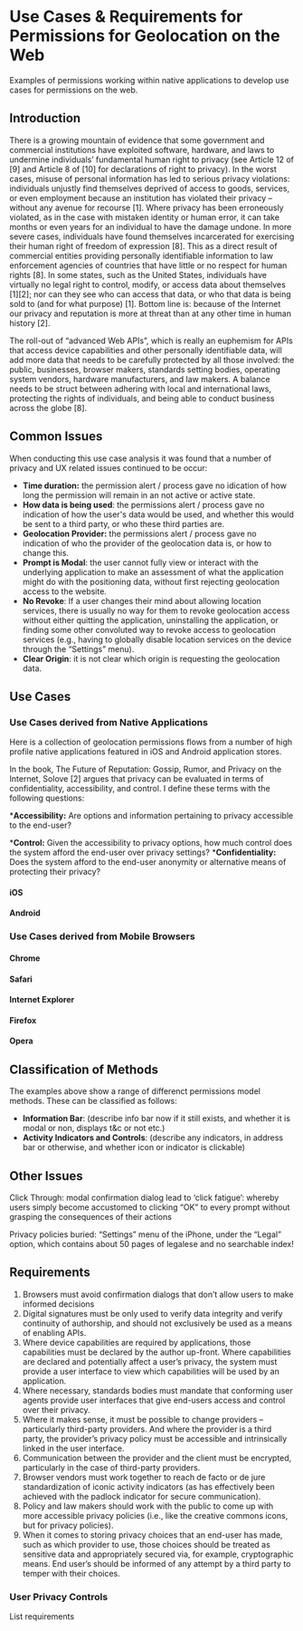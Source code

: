Use Cases & Requirements for Permissions for Geolocation on the Web
=====================================

Examples of permissions working within native applications to develop use cases for permissions on the web. 

## Introduction ##

There is a growing mountain of evidence that some government and commercial institutions have exploited software, hardware, and laws to undermine individuals’ fundamental human right to privacy (see Article 12 of [9] and Article 8 of [10] for declarations of right to privacy). In the worst cases, misuse of personal information has led to serious privacy violations: individuals unjustly find themselves deprived of access to goods, services, or even employment because an institution has violated their privacy – without any avenue for recourse [1]. Where privacy has been erroneously violated, as in the case with mistaken identity or human error, it can take months or even years for an individual to have the damage undone. In more severe cases, individuals have found themselves incarcerated for exercising their human right of freedom of expression [8]. This as a direct result of commercial entities providing personally identifiable information to law enforcement agencies of countries that have little or no respect for human rights [8]. In some states, such as the United States, individuals have virtually no legal right to control, modify, or access data about themselves [1][2]; nor can they see who can access that data, or who that data is being sold to (and for what purpose) [1]. Bottom line is: because of the Internet our privacy and reputation is more at threat than at any other time in human history [2].

The roll-out of “advanced Web APIs”, which is really an euphemism for APIs that access device capabilities and other personally identifiable data, will add more data that needs to be carefully protected by all those involved: the public, businesses, browser makers, standards setting bodies, operating system vendors, hardware manufacturers, and law makers. A balance needs to be struct between adhering with local and international laws, protecting the rights of individuals, and being able to conduct business across the globe [8].

## Common Issues ##

When conducting this use case analysis it was found that a number of privacy and UX related issues continued to be occur:

* __Time duration:__ the permission alert / process gave no idication of how long the permission will remain in an not active or active state. 
* __How data is being used__: the permissions alert / process gave no indication of how the user's data would be used, and whether this would be sent to a third party, or who these third parties are.
* __Geolocation Provider:__ the permissions alert / process gave no indication of who the provider of the geolocation data is, or how to change this.
* __Prompt is Modal__: the user cannot fully view or interact with the underlying application to make an assessment of what the application might do with the positioning data, without first rejecting geolocation access to the website.
* __No Revoke__: If a user changes their mind about allowing location services, there is usually no way for them to revoke geolocation access without either quitting the application, uninstalling the application, or finding some other convoluted way to revoke access to geolocation services (e.g., having to globally disable location services on the device through the “Settings” menu). 
* __Clear Origin__: it is not clear which origin is requesting the geolocation data. 

## Use Cases 
### Use Cases derived from Native Applications ###

Here is a collection of geolocation permissions flows from a number of high profile native applications featured in iOS and Android application stores.

In the book, The Future of Reputation: Gossip, Rumor, and Privacy on the Internet, Solove [2] argues that privacy can be evaluated in terms of confidentiality, accessibility, and control. I define these terms with the following questions:

*__Accessibility:__ Are options and information pertaining to privacy accessible to the end-user?

*__Control:__ Given the accessibility to privacy options, how much control does the system afford the end-user over privacy settings?
*__Confidentiality:__ Does the system afford to the end-user anonymity or alternative means of protecting their privacy?

#### iOS ####

#### Android ####

### Use Cases derived from Mobile Browsers ###

#### Chrome ####


#### Safari ####


#### Internet Explorer ####


#### Firefox ####


#### Opera ####


## Classification of Methods ##

The examples above show a range of differenct permissions model methods. These can be classified as follows:

* __Information Bar__: (describe info bar now if it still exists, and whether it is modal or non, displays t&c or not etc.)
* __Activity Indicators and Controls__: (describe any indicators, in address bar or otherwise, and whether icon or indicator is clickable)

## Other Issues ##

Click Through: modal confirmation dialog lead to ‘click fatigue’: whereby users simply become accustomed to clicking “OK” to every prompt without grasping the consequences of their actions

Privacy policies buried: “Settings” menu of the iPhone, under the “Legal” option, which contains about 50 pages of legalese and no searchable index!

## Requirements ##

1. Browsers must avoid confirmation dialogs that don’t allow users to make informed decisions
2. Digital signatures must be only used to verify data integrity and verify continuity of authorship, and should not exclusively be used as a means of enabling APIs.
3. Where device capabilities are required by applications, those capabilities must be declared by the author up-front. Where capabilities are declared and potentially affect a user’s privacy, the system must provide a user interface to view which capabilities will be used by an application.
4. Where necessary, standards bodies must mandate that conforming user agents provide user interfaces that give end-users access and control over their privacy.
5. Where it makes sense, it must be possible to change providers – particularly third-party providers. And where the provider is a third party, the provider’s privacy policy must be accessible and intrinsically linked in the user interface.
6. Communication between the provider and the client must be encrypted, particularly in the case of third-party providers.
7. Browser vendors must work together to reach de facto or de jure standardization of iconic activity indicators (as has effectively been achieved with the padlock indicator for secure communication).
8. Policy and law makers should work with the public to come up with more accessible privacy policies (i.e., like the creative commons icons, but for privacy policies).
9. When it comes to storing privacy choices that an end-user has made, such as which provider to use, those choices should be treated as sensitive data and appropriately secured via, for example, cryptographic means. End user’s should be informed of any attempt by a third party to temper with their choices.


### User Privacy Controls ###
List requirements



